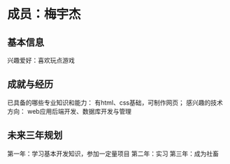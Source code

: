 # 成员：梅宇杰

## 基本信息 
兴趣爱好：喜欢玩点游戏

## 成就与经历
已具备的哪些专业知识和能力：
  有html、css基础，可制作网页；
感兴趣的技术方向：
  web应用后端开发、数据库开发与管理

## 未来三年规划
  第一年：学习基本开发知识，参加一定量项目
  第二年：实习
  第三年：成为社畜


